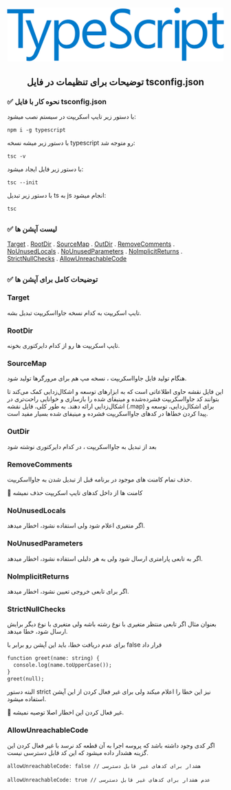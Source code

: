 <h1 align="center">
  <a href="https://ui.dev">
    <img
      src="img/typescript-icon.png"
      alt="TypeScript" width="600" />
  </a>
</h1>
<h2 align="center">توضیحات برای تنظیمات در فایل tsconfig.json</h2>


### ✅ نحوه کار با فایل tsconfig.json
 با دستور زیر تایپ اسکریپت در سیستم نصب میشود: 
```shell
npm i -g typescript
```

 با دستور زیر میشه نسخه typescript رو متوجه شد: 
```shell
tsc -v
```
 با دستور زیر فایل ایجاد میشود: 
```shell
tsc --init
```
 با دستور زیر تبدیل ts به js انجام میشود: 
```shell
tsc
```

##

### ✅ لیست آپشن ها
[Target](https://github.com/golismero96/TypeScript#target) . [RootDir](https://github.com/golismero96/TypeScript#rootdir) . [SourceMap](https://github.com/golismero96/TypeScript#sourcemap) . [OutDir](https://github.com/golismero96/TypeScript#outdir) . [RemoveComments](https://github.com/golismero96/TypeScript#removecomments) . [NoUnusedLocals](https://github.com/golismero96/TypeScript#nounusedlocals) . [NoUnusedParameters](https://github.com/golismero96/TypeScript#nounusedparameters) . [NoImplicitReturns](https://github.com/golismero96/TypeScript#noimplicitreturns) . [StrictNullChecks](https://github.com/golismero96/TypeScript#strictnullchecks) . [AllowUnreachableCode](https://github.com/golismero96/TypeScript#allowUnreachableCode)
##

### ✅ توضیحات کامل برای آپشن ها

### Target
تایپ اسکریپت به کدام نسخه جاوااسکریپت تبدیل بشه.

### RootDir
تایپ اسکریپت ها رو از کدام دایرکتوری بخونه.

### SourceMap
هنگام تولید فایل جاوااسکریپت ، نسخه مپ هم برای مرورگرها تولید شود.

این فایل نقشه حاوی اطلاعاتی است که به ابزارهای توسعه و اشکال‌زدایی کمک می‌کند تا بتوانند کد جاوااسکریپت فشرده‌شده و مینیفای شده را بازسازی و خوانایی راحت‌تری در اشکال‌زدایی ارائه دهند.
به طور کلی، فایل نقشه (.map) برای اشکال‌زدایی، توسعه و پیدا کردن خطاها در کدهای جاوااسکریپت فشرده و مینیفای شده بسیار مفید است.

### OutDir
بعد از تبدیل به جاوااسکریپت ، در کدام دایرکتوری نوشته شود

### RemoveComments
حذف تمام کامنت های موجود در برنامه قبل از تبدیل شدن به جاوااسکریپت.

💢 کامنت ها از داخل کدهای تایپ اسکریپت حذف نمیشه

### NoUnusedLocals
اگر متغیری اعلام شود ولی استفاده نشود، اخطار میدهد.

### NoUnusedParameters
اگر به تابعی پارامتری ارسال شود ولی به هر دلیلی استفاده نشود، اخطار میدهد.

### NoImplicitReturns
اگر برای تابعی خروجی تعیین نشود، اخطار میدهد.


### StrictNullChecks
بعنوان مثال اگر تابعی منتظر متغیری با نوع رشته باشه ولی متغیری با نوع دیگر برایش ارسال شود، خطا میدهد.

برای عدم دریافت خطا، باید این آپشن رو برابر با false قرار داد
```shell
function greet(name: string) {
  console.log(name.toUpperCase());
}
greet(null);
```
البته دستور strict نیز این خطا را اعلام میکند ولی برای غیر فعال کردن از این آپشن استفاده میشود.

💢 غیر فعال کردن این اخطار اصلا توصیه نمیشه.



### AllowUnreachableCode
اگر کدی وجود داشته باشد که پروسه اجرا به آن قطعه کد نرسد با غیر فعال کردن این گزینه هشدار داده میشود که این کد قابل دسترسی نیست.
```shell
allowUnreachableCode: false // هشدار برای کدهای غیر قابل دسترسی 

allowUnreachableCode: true // عدم هشدار برای کدهای غیر قابل دسترسی
```
